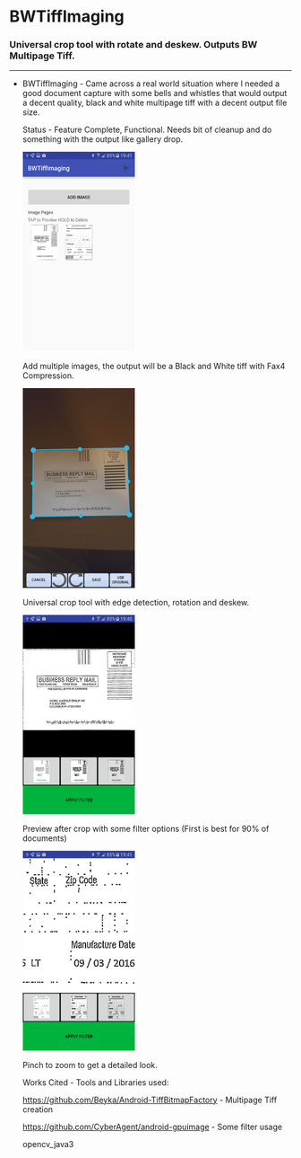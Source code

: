 # BWTiffImaging
### Universal crop tool with rotate and deskew. Outputs BW Multipage Tiff.

---


* BWTiffImaging - Came across a real world situation where I needed a good document capture with some bells and whistles that would 
   output a decent quality, black and white multipage tiff with a decent output file size. 
   
   Status - Feature Complete, Functional. Needs bit of cleanup and do something with the output like gallery drop.
   
   <img src="Screenshots/BWTiffImaging/multigrid.png" width="200p"/>
   
   Add multiple images, the output will be a Black and White tiff with Fax4 Compression.
   
   <img src="Screenshots/BWTiffImaging/cropper.png" width="200p"/>
   
   Universal crop tool with edge detection, rotation and deskew.
   
   <img src="Screenshots/BWTiffImaging/preview.png" width="200p"/>   
   
   Preview after crop with some filter options (First is best for 90% of documents)
   
   <img src="Screenshots/BWTiffImaging/zoomable.png" width="200p"/> 
   
   Pinch to zoom to get a detailed look.
   
   Works Cited - Tools and Libraries used:
   
   https://github.com/Beyka/Android-TiffBitmapFactory - Multipage Tiff creation
   
   https://github.com/CyberAgent/android-gpuimage     - Some filter usage
   
   opencv_java3
   
   
